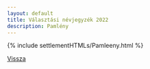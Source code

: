 ```yaml
---
layout: default
title: Választási névjegyzék 2022
description: Pamlény
---
```


{% include settlementHTMLs/Pamleeny.html %}

[Vissza](../)